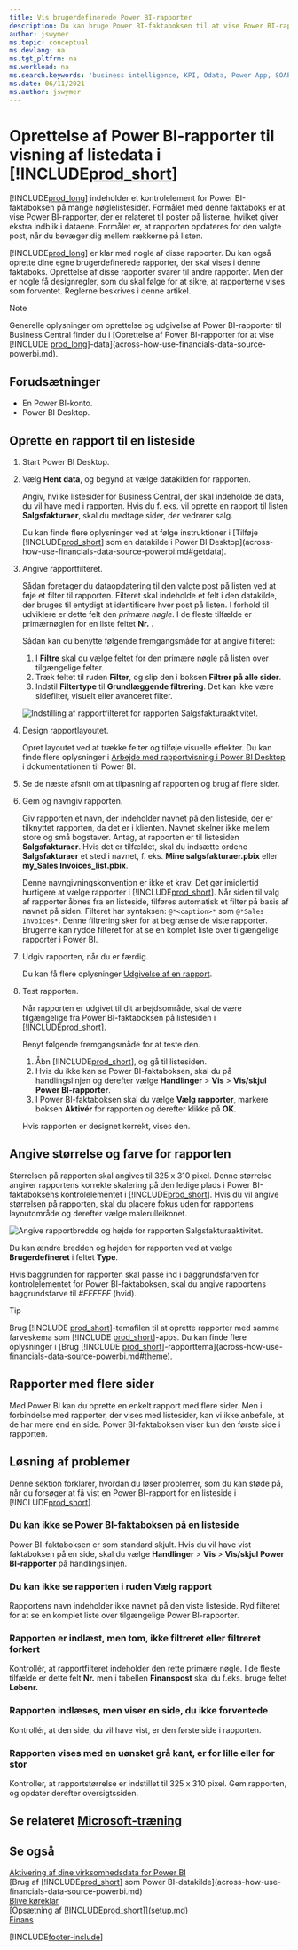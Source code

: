 ```yaml
---
title: Vis brugerdefinerede Power BI-rapporter
description: Du kan bruge Power BI-faktaboksen til at vise Power BI-rapporter og få ekstra indblik i data i nøgle lister.
author: jswymer
ms.topic: conceptual
ms.devlang: na
ms.tgt_pltfrm: na
ms.workload: na
ms.search.keywords: 'business intelligence, KPI, Odata, Power App, SOAP, analysis'
ms.date: 06/11/2021
ms.author: jswymer
---
```

# <a name="creating-power-bi-reports-for-displaying-list-data-in-"></a><a name="creating-power-bi-reports-for-displaying-list-data-in-"></a>Oprettelse af Power BI-rapporter til visning af listedata i [!INCLUDE[prod_short](includes/prod_short.md)]

[!INCLUDE[prod_long](includes/prod_long.md)] indeholder et kontrolelement for Power BI-faktaboksen på mange nøglelistesider. Formålet med denne faktaboks er at vise Power BI-rapporter, der er relateret til poster på listerne, hvilket giver ekstra indblik i dataene. Formålet er, at rapporten opdateres for den valgte post, når du bevæger dig mellem rækkerne på listen.

[!INCLUDE[prod_long](includes/prod_long.md)] er klar med nogle af disse rapporter. Du kan også oprette dine egne brugerdefinerede rapporter, der skal vises i denne faktaboks. Oprettelse af disse rapporter svarer til andre rapporter. Men der er nogle få designregler, som du skal følge for at sikre, at rapporterne vises som forventet. Reglerne beskrives i denne artikel.

> [!NOTE]
> Generelle oplysninger om oprettelse og udgivelse af Power BI-rapporter til Business Central finder du i [Oprettelse af Power BI-rapporter for at vise [!INCLUDE [prod_long](includes/prod_long.md)]-data](across-how-use-financials-data-source-powerbi.md). 

## <a name="prerequisites"></a><a name="prerequisites"></a>Forudsætninger

- En Power BI-konto.
- Power BI Desktop.

<!-- 
For more information about getting started, see [Use [!INCLUDE[prod_short](includes/prod_short.md)] as a Power BI Data Source](across-how-use-financials-data-source-powerbi.md).-->

## <a name="create-a-report-for-a-list-page"></a><a name="create-a-report-for-a-list-page"></a>Oprette en rapport til en listeside

1. Start Power BI Desktop.
2. Vælg **Hent data**, og begynd at vælge datakilden for rapporten.

    Angiv, hvilke listesider for Business Central, der skal indeholde de data, du vil have med i rapporten. Hvis du f. eks. vil oprette en rapport til listen **Salgsfakturaer**, skal du medtage sider, der vedrører salg.

    Du kan finde flere oplysninger ved at følge instruktioner i [Tilføje [!INCLUDE[prod_short](includes/prod_short.md)] som en datakilde i Power BI Desktop](across-how-use-financials-data-source-powerbi.md#getdata).

3. Angive rapportfilteret.

    Sådan foretager du dataopdatering til den valgte post på listen ved at føje et filter til rapporten. Filteret skal indeholde et felt i den datakilde, der bruges til entydigt at identificere hver post på listen. I forhold til udviklere er dette felt den *primære nøgle*. I de fleste tilfælde er primærnøglen for en liste feltet **Nr.** .

    Sådan kan du benytte følgende fremgangsmåde for at angive filteret:

    1. I **Filtre** skal du vælge feltet for den primære nøgle på listen over tilgængelige felter.
    2. Træk feltet til ruden **Filter**, og slip den i boksen **Filtrer på alle sider**.
    3. Indstil **Filtertype** til **Grundlæggende filtrering**. Det kan ikke være sidefilter, visuelt eller avanceret filter.

    ![Indstilling af rapportfilteret for rapporten Salgsfakturaaktivitet.](./media/across-how-use-powerbi-reports-factbox/financials-powerbi-report-filter-v3.png)
4. Design rapportlayoutet.

    Opret layoutet ved at trække felter og tilføje visuelle effekter. Du kan finde flere oplysninger i [Arbejde med rapportvisning i Power BI Desktop](/power-bi/create-reports/desktop-report-view) i dokumentationen til Power BI.

5. Se de næste afsnit om at tilpasning af rapporten og brug af flere sider.

6. Gem og navngiv rapporten.

    Giv rapporten et navn, der indeholder navnet på den listeside, der er tilknyttet rapporten, da det er i klienten. Navnet skelner ikke mellem store og små bogstaver. Antag, at rapporten er til listesiden **Salgsfakturaer**. Hvis det er tilfældet, skal du indsætte ordene **Salgsfakturaer** et sted i navnet, f. eks. **Mine salgsfakturaer.pbix** eller **my_Sales Invoices_list.pbix**.

    Denne navngivningskonvention er ikke et krav. Det gør imidlertid hurtigere at vælge rapporter i [!INCLUDE[prod_short](includes/prod_short.md)]. Når siden til valg af rapporter åbnes fra en listeside, tilføres automatisk et filter på basis af navnet på siden. Filteret har syntaksen: `@*<caption>*` som `@*Sales Invoices*`. Denne filtrering sker for at begrænse de viste rapporter. Brugerne kan rydde filteret for at se en komplet liste over tilgængelige rapporter i Power BI.

7. Udgiv rapporten, når du er færdig.

    Du kan få flere oplysninger [Udgivelse af en rapport](across-how-use-financials-data-source-powerbi.md#publish-reports).

8. Test rapporten.

    Når rapporten er udgivet til dit arbejdsområde, skal de være tilgængelige fra Power BI-faktaboksen på listesiden i [!INCLUDE[prod_short](includes/prod_short.md)].

    Benyt følgende fremgangsmåde for at teste den.

    1. Åbn [!INCLUDE[prod_short](includes/prod_short.md)], og gå til listesiden.
    2. Hvis du ikke kan se Power BI-faktaboksen, skal du på handlingslinjen og derefter vælge **Handlinger** > **Vis** > **Vis/skjul Power BI-rapporter**.
    3. I Power BI-faktaboksen skal du vælge **Vælg rapporter**, markere boksen **Aktivér** for rapporten og derefter klikke på **OK**.

    Hvis rapporten er designet korrekt, vises den.  

## <a name="set-the-report-size-and-color"></a><a name="set-the-report-size-and-color"></a>Angive størrelse og farve for rapporten

Størrelsen på rapporten skal angives til 325 x 310 pixel. Denne størrelse angiver rapportens korrekte skalering på den ledige plads i Power BI-faktaboksens kontrolelementet i [!INCLUDE[prod_short](includes/prod_short.md)]. Hvis du vil angive størrelsen på rapporten, skal du placere fokus uden for rapportens layoutområde og derefter vælge malerulleikonet.

![Angive rapportbredde og højde for rapporten Salgsfakturaaktivitet.](./media/across-how-use-powerbi-reports-factbox/financials-powerbi-report-sizing-v3.png)

Du kan ændre bredden og højden for rapporten ved at vælge **Brugerdefineret** i feltet **Type**.

Hvis baggrunden for rapporten skal passe ind i baggrundsfarven for kontrolelementet for Power BI-faktaboksen, skal du angive rapportens baggrundsfarve til *#FFFFFF* (hvid). 

> [!TIP]
> Brug [!INCLUDE [prod_short](includes/prod_short.md)]-temafilen til at oprette rapporter med samme farveskema som [!INCLUDE [prod_short](includes/prod_short.md)]-apps. Du kan finde flere oplysninger i [Brug [!INCLUDE [prod_short](includes/prod_short.md)]-rapporttema](across-how-use-financials-data-source-powerbi.md#theme).

## <a name="reports-with-multiple-pages"></a><a name="reports-with-multiple-pages"></a>Rapporter med flere sider

Med Power BI kan du oprette en enkelt rapport med flere sider. Men i forbindelse med rapporter, der vises med listesider, kan vi ikke anbefale, at de har mere end én side. Power BI-faktaboksen viser kun den første side i rapporten.

## <a name="fixing-problems"></a><a name="fixing-problems"></a>Løsning af problemer

Denne sektion forklarer, hvordan du løser problemer, som du kan støde på, når du forsøger at få vist en Power BI-rapport for en listeside i [!INCLUDE[prod_short](includes/prod_short.md)].  

### <a name="you-cant-see-the-power-bi-factbox-on-a-list-page"></a><a name="you-cant-see-the-power-bi-factbox-on-a-list-page"></a>Du kan ikke se Power BI-faktaboksen på en listeside

Power BI-faktaboksen er som standard skjult. Hvis du vil have vist faktaboksen på en side, skal du vælge **Handlinger** > **Vis** > **Vis/skjul Power BI-rapporter** på handlingslinjen.

### <a name="you-cant-see-the-report-in-the-select-report-pane"></a><a name="you-cant-see-the-report-in-the-select-report-pane"></a>Du kan ikke se rapporten i ruden Vælg rapport

Rapportens navn indeholder ikke navnet på den viste listeside. Ryd filteret for at se en komplet liste over tilgængelige Power BI-rapporter.  

### <a name="report-is-loaded-but-blank-not-filtered-or-filtered-incorrectly"></a><a name="report-is-loaded-but-blank-not-filtered-or-filtered-incorrectly"></a>Rapporten er indlæst, men tom, ikke filtreret eller filtreret forkert

Kontrollér, at rapportfilteret indeholder den rette primære nøgle. I de fleste tilfælde er dette felt **Nr.** men i tabellen **Finanspost** skal du f.eks. bruge feltet **Løbenr.**

### <a name="report-is-loaded-but-it-shows-a-page-you-didnt-expect"></a><a name="report-is-loaded-but-it-shows-a-page-you-didnt-expect"></a>Rapporten indlæses, men viser en side, du ikke forventede

Kontrollér, at den side, du vil have vist, er den første side i rapporten.  

### <a name="report-appears-with-an-unwanted-gray-boarder-or-its-too-small-or-too-large"></a><a name="report-appears-with-an-unwanted-gray-boarder-or-its-too-small-or-too-large"></a>Rapporten vises med en uønsket grå kant, er for lille eller for stor

Kontroller, at rapportstørrelse er indstillet til 325 x 310 pixel. Gem rapporten, og opdater derefter oversigtssiden.  

## <a name="see-related-microsoft-training"></a><a name="see-related-microsoft-training"></a>Se relateret [Microsoft-træning](/training/modules/configure-powerbi-excel-dynamics-365-business-central/index)

## <a name="see-also"></a><a name="see-also"></a>Se også

[Aktivering af dine virksomhedsdata for Power BI](admin-powerbi.md)  
[Brug af [!INCLUDE[prod_short](includes/prod_short.md)] som Power BI-datakilde](across-how-use-financials-data-source-powerbi.md)  
[Blive køreklar](ui-get-ready-business.md)  
[Opsætning af [!INCLUDE[prod_short](includes/prod_short.md)]](setup.md)  
[Finans](finance.md)  


[!INCLUDE[footer-include](includes/footer-banner.md)]

